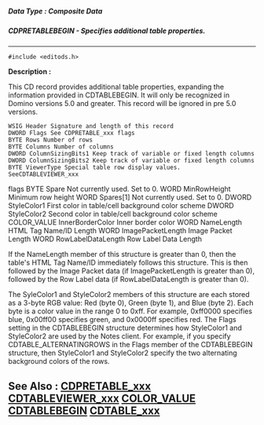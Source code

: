 ##### Data Type : Composite Data
##### CDPRETABLEBEGIN - Specifies additional table properties.
---
```
#include <editods.h>
```
**Description :**

This CD record provides additional table properties, expanding the information 
provided in CDTABLEBEGIN.  It will only be recognized in Domino versions 5.0 
and greater.  This record will be ignored in pre 5.0 versions.

	WSIG Header Signature and length of this record
	DWORD Flags See CDPRETABLE_xxx flags
	BYTE Rows Number of rows
	BYTE Columns Number of columns
	DWORD ColumnSizingBits1 Keep track of variable or fixed length columns
	DWORD ColumnSizingBits2 Keep track of variable or fixed length columns
	BYTE ViewerType Special table row display values.  SeeCDTABLEVIEWER_xxx 
flags 
	BYTE Spare Not currently used.  Set to 0.
	WORD MinRowHeight Minimum row height
	WORD Spares[1] Not currently used.  Set to 0.
	DWORD StyleColor1 First color in table/cell background color scheme
	DWORD StyleColor2 Second color in table/cell background color scheme
	COLOR_VALUE InnerBorderColor Inner border color
	WORD NameLength HTML Tag Name/ID Length 
	WORD ImagePacketLength Image Packet Length
	WORD RowLabelDataLength Row Label Data Length

If the NameLength member of this structure is greater than 0, then the table's 
HTML Tag Name/ID immediately follows this structure.  This is then followed by 
the Image Packet data (if ImagePacketLength is greater than 0), followed by the 
Row Label data (if RowLabelDataLength is greater than 0).

The SyleColor1 and StyleColor2 members of this structure are each stored as a 
3-byte RGB value:  Red (byte 0), Green (byte 1), and Blue (byte 2).  Each byte 
is a color value in the range 0 to 0xff.  For example, 0xff0000 specifies blue, 
0x00ff00 specifies green, and 0x0000ff specifies red.  The Flags setting in the 
CDTABLEBEGIN structure determines how StyleColor1 and StyleColor2 are used by 
the Notes client.  For example, if you specify CDTABLE_ALTERNATINGROWS in the 
Flags member of the CDTABLEBEGIN structure, then StyleColor1 and StyleColor2 
specify the two alternating background colors of the rows.


  

**See Also :**
[CDPRETABLE_xxx](/domino-c-api-docs/reference/Symb/CDPRETABLE_xxx)
[CDTABLEVIEWER_xxx](/domino-c-api-docs/reference/Symb/CDTABLEVIEWER_xxx)
[COLOR_VALUE](/domino-c-api-docs/reference/Data/COLOR_VALUE)
[CDTABLEBEGIN](/domino-c-api-docs/reference/Data/CDTABLEBEGIN)
[CDTABLE_xxx](/domino-c-api-docs/reference/Symb/CDTABLE_xxx)
---

